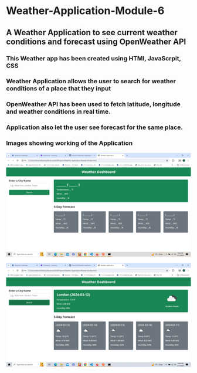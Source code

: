 # Weather-Application-Module-6

## A Weather Application to see current weather conditions and forecast using OpenWeather API


### This Weather app has been created using HTMl, JavaScrpit, CSS

### Weather Application allows the user to search for weather conditions of a place that they input

### OpenWeather API has been used to fetch latitude, longitude and weather conditions in real time. 

### Application also let the user see forecast for the same place. 

### Images showing working of the Application


![Landing page of the Application](./Assets/screenshots/LandingPage.png)

![Current conditions and forecast of the weather](./Assets/screenshots/weatherConditions.png)

